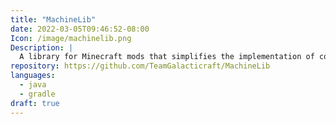 ```yaml
---
title: "MachineLib"
date: 2022-03-05T09:46:52-08:00
Icon: /image/machinelib.png
Description: |
  A library for Minecraft mods that simplifies the implementation of complex blocks that process resources.
repository: https://github.com/TeamGalacticraft/MachineLib
languages:
  - java
  - gradle
draft: true
---
```


